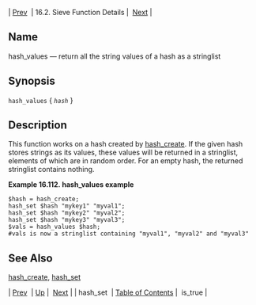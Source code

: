 | [Prev](sieve.ref.hash_set)  | 16.2. Sieve Function Details |  [Next](sieve.ref.is_true.php) |

<a name="sieve.ref.hash_values"></a>
## Name

hash_values — return all the string values of a hash as a stringlist

## Synopsis

`hash_values` { *`hash`* }

<a name="idp30980624"></a>
## Description

This function works on a hash created by [hash_create](sieve.ref.hash_create "hash_create"). If the given hash stores strings as its values, these values will be returned in a stringlist, elements of which are in random order. For an empty hash, the returned stringlist contains nothing.

<a name="example.hash_values"></a>

**Example 16.112. hash_values example**

```
$hash = hash_create;
hash_set $hash "mykey1" "myval1";
hash_set $hash "mykey2" "myval2";
hash_set $hash "mykey3" "myval3";
$vals = hash_values $hash;
#vals is now a stringlist containing "myval1", "myval2" and "myval3"
```

<a name="idp30985872"></a>
## See Also

[hash_create](sieve.ref.hash_create "hash_create"), [hash_set](sieve.ref.hash_set.php "hash_set")

| [Prev](sieve.ref.hash_set)  | [Up](sieve.ref.files.php) |  [Next](sieve.ref.is_true.php) |
| hash_set  | [Table of Contents](index) |  is_true |
